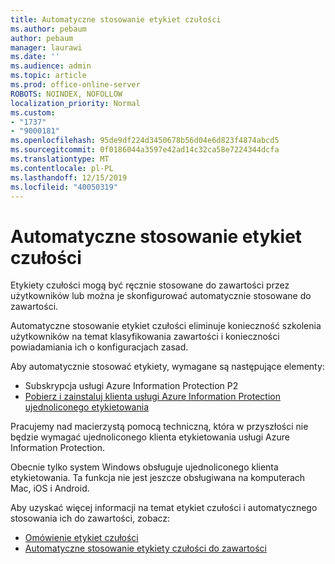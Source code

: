 ```yaml
---
title: Automatyczne stosowanie etykiet czułości
ms.author: pebaum
author: pebaum
manager: laurawi
ms.date: ''
ms.audience: admin
ms.topic: article
ms.prod: office-online-server
ROBOTS: NOINDEX, NOFOLLOW
localization_priority: Normal
ms.custom:
- "1737"
- "9000181"
ms.openlocfilehash: 95de9df224d3450678b56d04e6d823f4874abcd5
ms.sourcegitcommit: 0f0186044a3597e42ad14c32ca58e7224344dcfa
ms.translationtype: MT
ms.contentlocale: pl-PL
ms.lasthandoff: 12/15/2019
ms.locfileid: "40050319"
---
```

# <a name="auto-apply-sensitivity-labels"></a>Automatyczne stosowanie etykiet czułości

Etykiety czułości mogą być ręcznie stosowane do zawartości przez użytkowników lub można je skonfigurować automatycznie stosowane do zawartości.

Automatyczne stosowanie etykiet czułości eliminuje konieczność szkolenia użytkowników na temat klasyfikowania zawartości i konieczności powiadamiania ich o konfiguracjach zasad.

Aby automatycznie stosować etykiety, wymagane są następujące elementy:

- Subskrypcja usługi Azure Information Protection P2
- [Pobierz i zainstaluj klienta usługi Azure Information Protection ujednoliconego etykietowania](https://docs.microsoft.com/azure/information-protection/rms-client/install-unifiedlabelingclient-app)

Pracujemy nad macierzystą pomocą techniczną, która w przyszłości nie będzie wymagać ujednoliconego klienta etykietowania usługi Azure Information Protection.

Obecnie tylko system Windows obsługuje ujednoliconego klienta etykietowania.  Ta funkcja nie jest jeszcze obsługiwana na komputerach Mac, iOS i Android.

Aby uzyskać więcej informacji na temat etykiet czułości i automatycznego stosowania ich do zawartości, zobacz:

- [Omówienie etykiet czułości](https://docs.microsoft.com/office365/securitycompliance/sensitivity-labels)
- [Automatyczne stosowanie etykiety czułości do zawartości](https://docs.microsoft.com/office365/securitycompliance/apply_sensitivity_label_automatically)